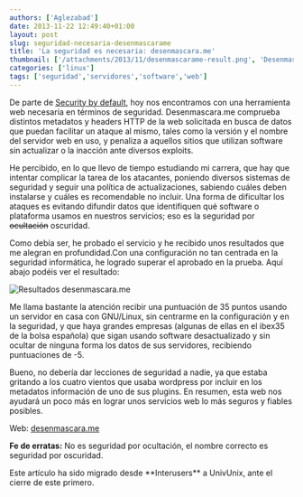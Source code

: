 ```yaml
---
authors: ['Aglezabad']
date: 2013-11-22 12:49:40+01:00
layout: post
slug: seguridad-necesaria-desenmascarame
title: 'La seguridad es necesaria: desenmascara.me'
thumbnail: ['/attachments/2013/11/desenmascarame-result.png', 'Desenmascara.me']
categories: ['linux']
tags: ['seguridad','servidores','software','web']
---
```


De parte de [Security by default](http://www.securitybydefault.com/2013/01/grandes-empresas-sobre-pequenas-y.html?utm_source=twitterfeed&utm_medium=twitter), hoy nos encontramos con una herramienta web necesaria en términos de seguridad. Desenmascara.me comprueba distintos metadatos y headers HTTP de la web solicitada en busca de datos que puedan facilitar un ataque al mismo, tales como la versión y el nombre del servidor web en uso, y penaliza a aquellos sitios que utilizan software sin actualizar o la inacción ante diversos exploits.

He percibido, en lo que llevo de tiempo estudiando mi carrera, que hay que intentar complicar la tarea de los atacantes, poniendo diversos sistemas de seguridad y seguir una política de actualizaciones, sabiendo cuáles deben instalarse y cuáles es recomendable no incluir. Una forma de dificultar los ataques es evitando difundir datos que identifiquen qué software o plataforma usamos en nuestros servicios; eso es la seguridad por <del>ocultación</del> oscuridad.

Como debía ser, he probado el servicio y he recibido unos resultados que me alegran en profundidad.Con una configuración no tan centrada en la seguridad informática, he logrado superar el aprobado en la prueba. Aquí abajo podéis ver el resultado:

<img alt="Resultados desenmascara.me" src="/img/placeholder.gif" data-original="/attachments/2013/11/desenmascarame-result.png" class="img-responsive img-rounded lazy" style="margin: 0 auto; display: block">

Me llama bastante la atención recibir una puntuación de 35 puntos usando un servidor en casa con GNU/Linux, sin centrarme en la configuración y en la seguridad, y que haya grandes empresas (algunas de ellas en el ibex35 de la bolsa española) que sigan usando software desactualizado y sin ocultar de ninguna forma los datos de sus servidores, recibiendo puntuaciones de -5.

Bueno, no debería dar lecciones de seguridad a nadie, ya que estaba gritando a los cuatro vientos que usaba wordpress por incluir en los metadatos información de uno de sus plugins. En resumen, esta web nos ayudará un poco más en lograr unos servicios web lo más seguros y fiables posibles.

Web: [desenmascara.me](http://desenmascara.me)

**Fe de erratas:** No es seguridad por ocultación, el nombre correcto es seguridad por oscuridad.

<div class="alert alert-info">
Este artículo ha sido migrado desde **Interusers** a UnivUnix, ante el cierre de este primero.
</div>
